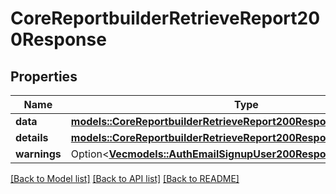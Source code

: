 # CoreReportbuilderRetrieveReport200Response

## Properties

Name | Type | Description | Notes
------------ | ------------- | ------------- | -------------
**data** | [**models::CoreReportbuilderRetrieveReport200ResponseData**](core_reportbuilder_retrieve_report_200_response_data.md) |  | 
**details** | [**models::CoreReportbuilderRetrieveReport200ResponseDetails**](core_reportbuilder_retrieve_report_200_response_details.md) |  | 
**warnings** | Option<[**Vec<models::AuthEmailSignupUser200ResponseWarningsInner>**](auth_email_signup_user_200_response_warnings_inner.md)> |  | [optional]

[[Back to Model list]](../README.md#documentation-for-models) [[Back to API list]](../README.md#documentation-for-api-endpoints) [[Back to README]](../README.md)


